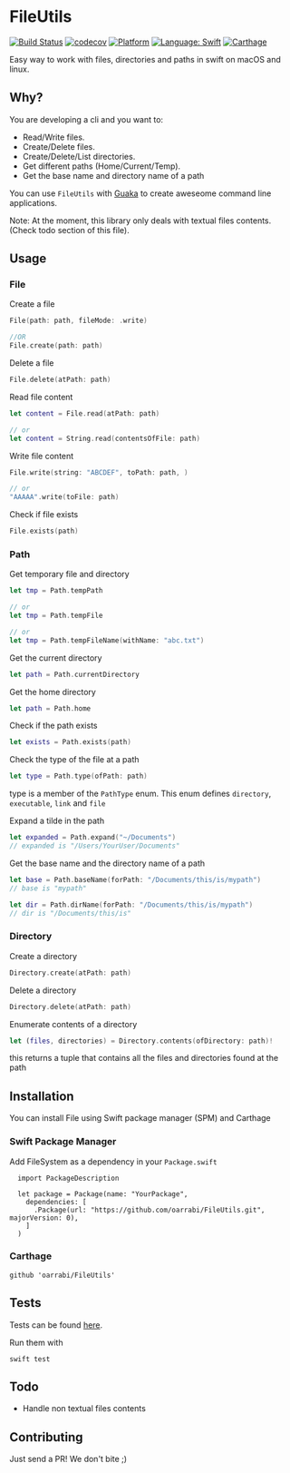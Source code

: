 # FileUtils

[![Build Status](https://travis-ci.org/oarrabi/FileUtils.svg?branch=master)](https://travis-ci.org/oarrabi/FileUtils)
[![codecov](https://codecov.io/gh/oarrabi/FileUtils/branch/master/graph/badge.svg)](https://codecov.io/gh/oarrabi/FileUtils)
[![Platform](https://img.shields.io/badge/platform-osx-lightgrey.svg)](https://travis-ci.org/oarrabi/FileUtils)
[![Language: Swift](https://img.shields.io/badge/language-swift-orange.svg)](https://travis-ci.org/oarrabi/FileUtils)
[![Carthage](https://img.shields.io/badge/Carthage-compatible-4BC51D.svg?style=flat)](https://github.com/Carthage/Carthage)

Easy way to work with files, directories and paths in swift on macOS and linux.

## Why?

You are developing a cli and you want to:
- Read/Write files.
- Create/Delete files.
- Create/Delete/List directories.
- Get different paths (Home/Current/Temp).
- Get the base name and directory name of a path


You can use `FileUtils` with [Guaka](https://github.com/oarrabi/Process) to create aweseome command line applications.

Note: At the moment, this library only deals with textual files contents. (Check todo section of this file).

## Usage

### File
Create a file

```swift
File(path: path, fileMode: .write)

//OR
File.create(path: path)
```

Delete a file

```swift
File.delete(atPath: path)
```

Read file content

```swift
let content = File.read(atPath: path)

// or
let content = String.read(contentsOfFile: path)
```

Write file content

```swift
File.write(string: "ABCDEF", toPath: path, )

// or
"AAAAA".write(toFile: path)
```

Check if file exists

```swift
File.exists(path)
```

### Path

Get temporary file and directory

```swift
let tmp = Path.tempPath

// or
let tmp = Path.tempFile

// or
let tmp = Path.tempFileName(withName: "abc.txt")
```

Get the current directory

```swift
let path = Path.currentDirectory
```

Get the home directory

```swift
let path = Path.home
```

Check if the path exists

```swift
let exists = Path.exists(path)
```

Check the type of the file at a path

```swift
let type = Path.type(ofPath: path)
```

type is a member of the `PathType` enum. This enum defines `directory`, `executable`, `link` and `file`

Expand a tilde in the path

```swift
let expanded = Path.expand("~/Documents")
// expanded is "/Users/YourUser/Documents"
```

Get the base name and the directory name of a path

```swift
let base = Path.baseName(forPath: "/Documents/this/is/mypath")
// base is "mypath"

let dir = Path.dirName(forPath: "/Documents/this/is/mypath")
// dir is "/Documents/this/is"
```

### Directory

Create a directory

```swift
Directory.create(atPath: path)
```

Delete a directory

```swift
Directory.delete(atPath: path)
```

Enumerate contents of a directory

```swift
let (files, directories) = Directory.contents(ofDirectory: path)!
```

this returns a tuple that contains all the files and directories found at the path

## Installation
You can install File using Swift package manager (SPM) and Carthage

### Swift Package Manager
Add FileSystem as a dependency in your `Package.swift`

```
  import PackageDescription

  let package = Package(name: "YourPackage",
    dependencies: [
      .Package(url: "https://github.com/oarrabi/FileUtils.git", majorVersion: 0),
    ]
  )
```

### Carthage
    github 'oarrabi/FileUtils'

## Tests
Tests can be found [here](https://github.com/oarrabi/FileUtils/tree/master/Tests).

Run them with
```
swift test
```

## Todo
- Handle non textual files contents

## Contributing

Just send a PR! We don't bite ;)
